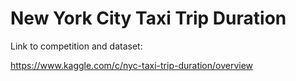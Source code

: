 # New York City Taxi Trip Duration

Link to competition and dataset:

https://www.kaggle.com/c/nyc-taxi-trip-duration/overview
